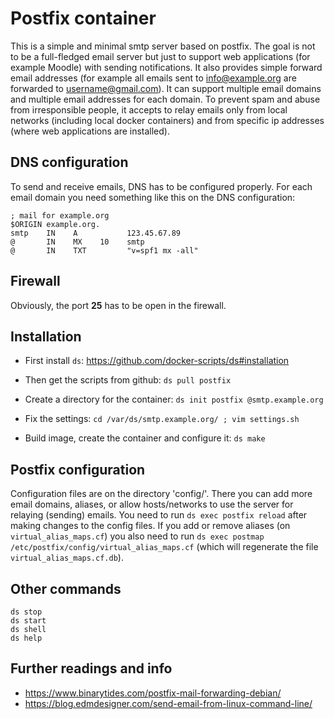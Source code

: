 # Postfix container

This is a simple and minimal smtp server based on postfix.  The goal
is not to be a full-fledged email server but just to support web
applications (for example Moodle) with sending notifications.  It also
provides simple forward email addresses (for example all emails sent
to info@example.org are forwarded to username@gmail.com). It can
support multiple email domains and multiple email addresses for each
domain.  To prevent spam and abuse from irresponsible people, it
accepts to relay emails only from local networks (including local
docker containers) and from specific ip addresses (where web
applications are installed).


## DNS configuration

To send and receive emails, DNS has to be configured properly. For
each email domain you need something like this on the DNS
configuration:
```
; mail for example.org
$ORIGIN example.org.
smtp    IN    A           123.45.67.89
@       IN    MX    10    smtp
@       IN    TXT         "v=spf1 mx -all"
```


## Firewall

Obviously, the port **25** has to be open in the firewall.


## Installation

  - First install `ds`: https://github.com/docker-scripts/ds#installation

  - Then get the scripts from github: `ds pull postfix`

  - Create a directory for the container: `ds init postfix @smtp.example.org`

  - Fix the settings: `cd /var/ds/smtp.example.org/ ; vim settings.sh`

  - Build image, create the container and configure it: `ds make`


## Postfix configuration

Configuration files are on the directory 'config/'. There you can add
more email domains, aliases, or allow hosts/networks to use the server
for relaying (sending) emails. You need to run `ds exec postfix
reload` after making changes to the config files. If you add or remove
aliases (on `virtual_alias_maps.cf`) you also need to run `ds exec
postmap /etc/postfix/config/virtual_alias_maps.cf` (which will
regenerate the file `virtual_alias_maps.cf.db`).


## Other commands

```
ds stop
ds start
ds shell
ds help
```


## Further readings and info

- https://www.binarytides.com/postfix-mail-forwarding-debian/
- https://blog.edmdesigner.com/send-email-from-linux-command-line/
